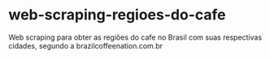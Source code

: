 # web-scraping-regioes-do-cafe

Web scraping para obter as regiões do cafe no Brasil com suas respectivas cidades, segundo a brazilcoffeenation.com.br
